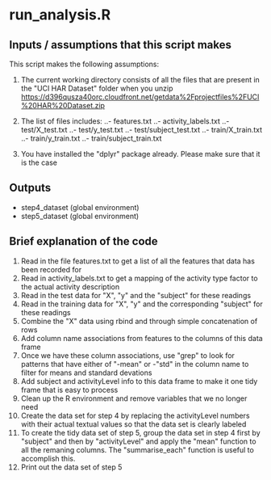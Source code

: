# run_analysis.R

## Inputs / assumptions that this script makes
This script makes the following assumptions:

1. The current working directory consists of all the files that are present in the "UCI HAR Dataset" folder when you unzip https://d396qusza40orc.cloudfront.net/getdata%2Fprojectfiles%2FUCI%20HAR%20Dataset.zip

2. The list of files includes:
..- features.txt
..- activity_labels.txt
..- test/X_test.txt
..- test/y_test.txt
..- test/subject_test.txt
..- train/X_train.txt
..- train/y_train.txt
..- train/subject_train.txt

3. You have installed the "dplyr" package already. Please make sure that it is the case

## Outputs

* step4_dataset (global environment)
* step5_dataset (global environment)


## Brief explanation of the code
1. Read in the file features.txt to get a list of all the features that data has been recorded for
2. Read in activity_labels.txt to get a mapping of the activity type factor to the actual activity description
3. Read in the test data for "X", "y" and the "subject" for these readings
4. Read in the training data for "X", "y" and the corresponding "subject" for these readings
5. Combine the "X" data using rbind and through simple concatenation of rows
6. Add column name associations from features to the columns of this data frame
7. Once we have these column associations, use "grep" to look for patterns that have either of "-mean" or -"std" in the column name to filter for means and standard devations
8. Add subject and activityLevel info to this data frame to make it one tidy frame that is easy to process
9. Clean up the R environment and remove variables that we no longer need
10. Create the data set for step 4 by replacing the activityLevel numbers with their actual textual values so that the data set is clearly labeled
11. To create the tidy data set of step 5, group the data set in step 4 first by "subject" and then by "activityLevel" and apply the "mean" function to all the remaning columns. The "summarise_each" function is useful to accomplish this.
12. Print out the data set of step 5
